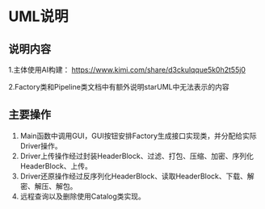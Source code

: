 # UML说明

## 说明内容

1.主体使用AI构建： https://www.kimi.com/share/d3ckulqque5k0h2t55j0

2.Factory类和Pipeline类文档中有额外说明starUML中无法表示的内容

## 主要操作

1. Main函数中调用GUI，GUI按钮安排Factory生成接口实现类，并分配给实际Driver操作。
2. Driver上传操作经过封装HeaderBlock、过滤、打包、压缩、加密、序列化HeaderBlock、上传。
3. Driver还原操作经过反序列化HeaderBlock、读取HeaderBlock、下载、解密、解压、解包。
4. 远程查询以及删除使用Catalog类实现。
